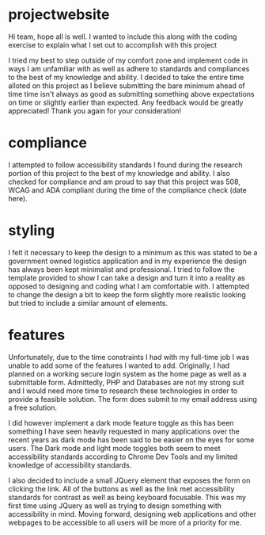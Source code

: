 # projectwebsite

Hi team, hope all is well. I wanted to include this along with the coding exercise to explain what I set out to accomplish with this project

I tried my best to step outside of my comfort zone and implement code in ways I am unfamiliar with as well as adhere to standards and compliances to the best of my knowledge and ability. I decided to take the entire time alloted on this project as I believe submitting the bare minimum ahead of time time isn't always as good as submitting something above expectations on time or slightly earlier than expected. Any feedback would be greatly appreciated! Thank you again for your consideration!

# compliance

I attempted to follow accessibility standards I found during the research portion of this project to the best of my knowledge and ability.  I also checked for compliance and am proud to say that this project was 508, WCAG and ADA compliant during the time of the compliance check (date here).


# styling

 I felt it necessary to keep the design to a minimum as this was stated to be a government owned logistics application and in my experience the design has always been kept minimalist and professional. I tried to follow the template provided to show I can take a design and turn it into a reality as opposed to designing and coding what I am comfortable with. I attempted to change the design a bit to keep the form slightly more realistic looking but tried to include a similar amount of elements.


# features
Unfortunately, due to the time constraints I had with my full-time job I was unable to add some of the features I wanted to add. Originally, I had planned on a working secure login system as the home page as well as a submittable form. Admittedly, PHP and Databases are not my strong suit and I would need more time to research these technologies in order to provide a feasible solution. The form does submit to my email address using a free solution.

 I did however implement a dark mode feature toggle as this has been something I have seen heavily requested in many applications over the recent years as dark mode has been said to be easier on the eyes for some users. The Dark mode and light mode toggles both seem to meet accessibility standards according to Chrome Dev Tools and my limited knowledge of accessibility standards.

 I also decided to include a small JQuery element that exposes the form on clicking the link. All of the buttons as well as the link met accessibility standards for contrast as well as being keyboard focusable. This was my first time using JQuery as well as trying to design something with accessibility in mind. Moving forward, designing web applications and other webpages to be accessible to all users will be more of a priority for me.